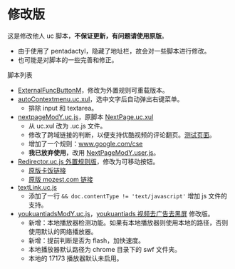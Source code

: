 修改版
======

这是修改他人 uc 脚本，**不保证更新，有问题请使用原版**。

 - 由于使用了 pentadactyl，隐藏了地址栏，故会对一些脚本进行修改。
 - 也可能是对脚本的一些完善和修正。

脚本列表

 - [ExternalFuncButtonM](ExternalFuncButtonM)，修改为外置规则可重载版本。
 - [autoContextmenu.uc.xul](autoContextmenu.uc.xul)，选中文字后自动弹出右键菜单。
    - 排除 input 和 textarea。
 - [nextpageModY.uc.js](nextpageModY.uc.js)，原脚本 [NextPage.uc.xul](http://j.mozest.com/zh-CN/ucscript/script/5/)
    - 从 uc.xul 改为 .uc.js 文件。
    - 修改了跨域链接的判断，以便支持优酷视频的评论翻页。[测试页面](http://v.youku.com/v_show/id_XMjE4MDU1MDE2.html)。
    - 增加了一个规则：www.google.com/cse
    - **我已放弃使用**，改用 [NextPageModY.user.js](https://github.com/ywzhaiqi/userscript/tree/master/NextPage)。
 - [Redirector.uc.js 外置规则版](Redirector.uc.js)，修改为可移动按钮。
    - [原版卡饭链接](http://www.kafan.cn/forum.php?mod=viewthread&tid=1621837)
    - [原版 mozest.com 链接](http://j.mozest.com/zh-CN/ucscript/script/112/)
 - [textLink.uc.js](textLink.uc.js)
    - 添加了一行 `&& doc.contentType != 'text/javascript'` 增加 js 文件的支持。
 - [youkuantiadsModY.uc.js](youkuantiadsModY.uc.js)，[youkuantiads 视频去广告去黑屏](http://bbs.kafan.cn/thread-1509944-1-1.html) 修改版。
    - 新增：本地播放器检测功能。如果有本地播放器则使用本地的路径，否则使用默认的网络播放器。
    - 新增：提前判断是否为 flash，加快速度。
    - 本地播放器默认路径为 chrome 目录下的 swf 文件夹。
    - 本地的 17173 播放器默认未启用。